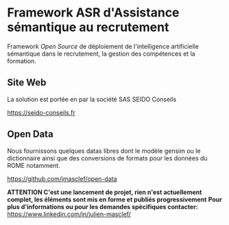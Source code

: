 # Framework ASR d'Assistance sémantique au recrutement
Framework *Open Source* de déploiement de l'intelligence artificielle sémantique dans le recrutement, la gestion des compétences et la formation.
## Site Web
La solution est portée en par la société SAS SEIDO Conseils

https://seido-conseils.fr

## Open Data
Nous fournissons quelques datas libres dont le modèle gensim ou le dictionnaire ainsi que des conversions de formats pour les données du ROME notamment.

https://github.com/jmasclef/open-data

**ATTENTION C'est une lancement de projet, rien n'est actuellement complet, les éléments sont mis en forme et publiés progressivement**
**Pour plus d'informations ou pour les demandes spécifiques contacter:**
https://www.linkedin.com/in/julien-masclef/
